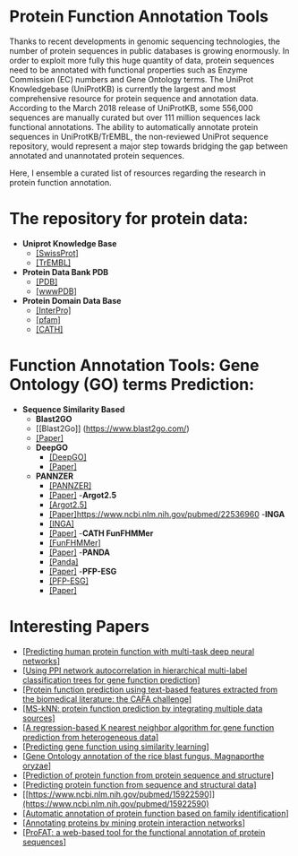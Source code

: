 # Protein Function Annotation Tools

Thanks to recent developments in genomic sequencing technologies, the number of protein sequences in public databases is growing enormously.
In order to exploit more fully this huge quantity of data, protein sequences need to be annotated with functional properties such as Enzyme Commission (EC) numbers and Gene Ontology terms. 
The UniProt Knowledgebase (UniProtKB) is currently the largest and most comprehensive resource for protein sequence and annotation data. According to the March 2018 release of UniProtKB, some 556,000 sequences are manually curated but over 111 million sequences lack functional annotations. 
The ability to automatically annotate protein sequences in UniProtKB/TrEMBL, the non-reviewed UniProt sequence repository, would represent a major step towards bridging the gap between annotated and unannotated protein sequences.

Here, I ensemble a curated list of resources regarding the research in protein function annotation. 

# The repository for protein data:
- **Uniprot Knowledge Base**
  - [[SwissProt]](https://www.uniprot.org/uniprot/?query=reviewed:yes)
  - [[TrEMBL]](https://www.uniprot.org/uniprot/?query=reviewed:no)
- **Protein Data Bank PDB**
  - [[PDB]](https://www.rcsb.org/)
  - [[wwwPDB]](http://www.wwpdb.org/)
- **Protein Domain Data Base**
  - [[InterPro]](https://www.ebi.ac.uk/interpro/)
  - [[pfam]](https://pfam.xfam.org/)
  - [[CATH]](http://www.cathdb.info/)
  
# Function Annotation Tools: Gene Ontology (GO) terms Prediction:
- **Sequence Similarity Based**
   - **Blast2GO**
    - [[Blast2Go]] (https://www.blast2go.com/)
    - [[Paper]](https://www.ncbi.nlm.nih.gov/pubmed/16081474)
  - **DeepGO**
    - [[DeepGO]](http://deepgo.bio2vec.net/deepgo/)
    - [[Paper]](https://www.ncbi.nlm.nih.gov/pmc/articles/PMC5860606/)
  - **PANNZER**
    - [[PANNZER]](http://ekhidna2.biocenter.helsinki.fi/sanspanz/)
    - [[Paper]](https://www.ncbi.nlm.nih.gov/pubmed/25653249)
  -**Argot2.5**
    - [[Argot2.5]](http://www.medcomp.medicina.unipd.it/Argot2-5/form.php)
    - [[Paper]]()https://www.ncbi.nlm.nih.gov/pubmed/22536960
  -**INGA**
    - [[INGA]](http://protein.bio.unipd.it/inga)
    - [[Paper]](https://www.ncbi.nlm.nih.gov/pubmed/26019177)
  -**CATH FunFHMMer**
    - [[FunFHMMer]](http://www.cathdb.info/search/by_funfhmmer)
    - [[Paper]](https://www.ncbi.nlm.nih.gov/pubmed/25964299)
  -**PANDA**
    - [[Panda]](http://protein.bio.unipd.it/panada/)
    - [[Paper]](https://www.ncbi.nlm.nih.gov/pubmed/24265686)
  -**PFP-ESG**
    - [[PFP-ESG]](http://kiharalab.org/software.php)
    - [[Paper]](https://www.ncbi.nlm.nih.gov/pubmed/28451967)


# Interesting Papers
- [[Predicting human protein function with multi-task deep neural networks]](https://www.ncbi.nlm.nih.gov/pubmed/29889900)
- [[Using PPI network autocorrelation in hierarchical multi-label classification trees for gene function prediction]](https://www.ncbi.nlm.nih.gov/pubmed/24070402)
- [[Protein function prediction using text-based features extracted from the biomedical literature: the CAFA challenge]](https://www.ncbi.nlm.nih.gov/pubmed/23514326)
- [[MS-kNN: protein function prediction by integrating multiple data sources]](https://www.ncbi.nlm.nih.gov/pubmed/23514608)
- [[A regression-based K nearest neighbor algorithm for gene function prediction from heterogeneous data]](https://www.ncbi.nlm.nih.gov/pubmed/16723004)
- [[Predicting gene function using similarity learning]](https://www.ncbi.nlm.nih.gov/pubmed/24266903)
- [[Gene Ontology annotation of the rice blast fungus, Magnaporthe oryzae]](https://www.ncbi.nlm.nih.gov/pubmed/19278556)
- [[Prediction of protein function from protein sequence and structure]](https://www.ncbi.nlm.nih.gov/pubmed/15029827)
- [[Predicting protein function from sequence and structural data]](https://www.ncbi.nlm.nih.gov/pubmed/15963890)
- [[https://www.ncbi.nlm.nih.gov/pubmed/15922590]](https://www.ncbi.nlm.nih.gov/pubmed/15922590)
- [[Automatic annotation of protein function based on family identification]](https://www.ncbi.nlm.nih.gov/pubmed/14579359)
- [[Annotating proteins by mining protein interaction networks]](https://www.ncbi.nlm.nih.gov/pubmed/16873481)
- [[ProFAT: a web-based tool for the functional annotation of protein sequences]](https://www.ncbi.nlm.nih.gov/pubmed/17059594)
  
 
  
  
  

